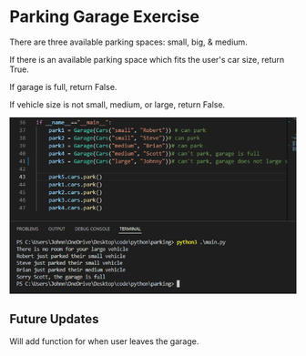 # Parking Garage Exercise

There are three available parking spaces: small, big, & medium.

If there is an available parking space which fits the user's car size, return True.

If garage is full, return False.

If vehicle size is not small, medium, or large, return False.

![output](https://raw.githubusercontent.com/johnnylieu/parking/main/output2.bmp "CLI output")

## Future Updates

Will add function for when user leaves the garage.